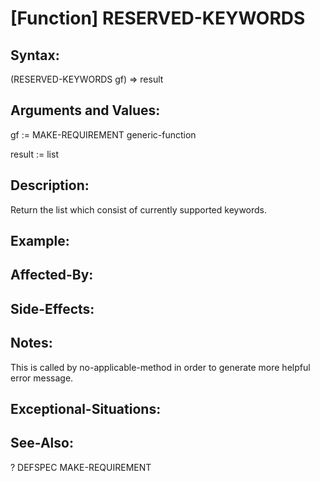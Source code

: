 # [Function] RESERVED-KEYWORDS

## Syntax:

(RESERVED-KEYWORDS gf) => result

## Arguments and Values:

gf := MAKE-REQUIREMENT generic-function

result := list

## Description:
Return the list which consist of currently supported keywords.

## Example:

## Affected-By:

## Side-Effects:

## Notes:
This is called by no-applicable-method in order to generate more helpful error message.

## Exceptional-Situations:

## See-Also:

?
DEFSPEC
MAKE-REQUIREMENT
